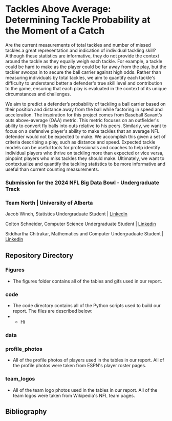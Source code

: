 # Tackles Above Average: Determining Tackle Probability at the Moment of a Catch
Are the current measurements of total tackles and number of missed tackles a great representation and indication of individual tackling skill? Although these statistics are informative, they do not provide the context around the tackle as they equally weigh each tackle. For example, a tackle could be hard to make as the player could be far away from the play, but the tackler swoops in to secure the ball carrier against high odds. Rather than measuring individuals by total tackles, we aim to quantify each tackle's difficulty to understand better a defender's true skill level and contribution to the game, ensuring that each play is evaluated in the context of its unique circumstances and challenges. 

We aim to predict a defender’s probability of tackling a ball carrier based on their position and distance away from the ball while factoring in speed and acceleration. The inspiration for this project comes from Baseball Savant’s outs above-average (OAA) metric. This metric focuses on an outfielder's ability to convert fly balls into outs relative to his peers. Similarly, we want to focus on a defensive player's ability to make tackles that an average NFL defender would not be expected to make. We accomplish this given a set of criteria describing a play, such as distance and speed. Expected tackle models can be useful tools for professionals and coaches to help identify individual players who thrive on tackling more than expected or vice versa, pinpoint players who miss tackles they should make. Ultimately, we want to contextualize and quantify the tackling statistics to be more informative and useful than current counting measurements. 

### Submission for the 2024 NFL Big Data Bowl - Undergraduate Track
### Team North | University of Alberta

Jacob Winch, Statistics Undergraduate Student | [Linkedin](https://www.linkedin.com/in/jacob-winch/)

Colton Schneider, Computer Science Undergraduate Student | [Linkedin](https://www.linkedin.com/in/colton-schneider-272940201/)

Siddhartha Chitrakar, Mathematics and Computer Undergraduate Student | [Linkedin](https://www.linkedin.com/in/siddhartha-chitrakar/)

## Repository Directory
### Figures
- The figures folder contains all of the tables and gifs used in our report.
  
### code
- The code directory contains all of the Python scripts used to build our report. The files are described below:
- - Hi

### data

### profile_photos
- All of the profile photos of players used in the tables in our report. All of the profile photos were taken from ESPN's player roster pages.

### team_logos
- All of the team logo photos used in the tables in our report. All of the team logos were taken from Wikipedia's NFL team pages.






## Bibliography

